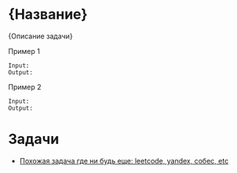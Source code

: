 # {Название}

{Описание задачи}


Пример 1
```shell
Input: 
Output: 
```

Пример 2
```shell
Input: 
Output: 
```


# Задачи
- [Похожая задача где ни будь еще: leetcode, yandex, собес, etc]()

